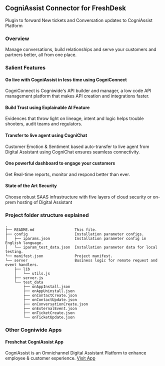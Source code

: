 ## CogniAssist Connector for FreshDesk
Plugin to forward New tickets and Conversation updates to CogniAssist Platform

### Overview

Manage conversations, build relationships and serve your customers and partners better, all from one place.

###  Salient Features

#### Go live with CogniAssist in less time using CogniConnect

CogniConnect is Cogniwide's API builder and manager, a low code API
management platform that makes API creation and integrations faster.


#### Build Trust using Explainable Al Feature
Evidences that throw light on lineage, intent and logic helps trouble
shooters, audit teams and regulators.

####  Transfer to live agent using CogniChat
Customer Emotion & Sentiment based auto-transfer to live agent from
Digital Assistant using CogniChat ensures seamless connectivity.

#### One powerful dashboard to engage your customers
Get Real-time reports, monitor and respond better than ever.

#### State of the Art Security
Choose robust SAAS infrastructure with five layers of cloud security or
on-prem hosting of Digital Assistant  

### Project folder structure explained

    .
    ├── README.md                  This file.
    ├── config                     Installation parameter configs.
    │   ├── iparams.json           Installation parameter config in English language.
    │   └── iparam_test_data.json  Installation parameter data for local testing.
    └── manifest.json              Project manifest.
    └── server                     Business logic for remote request and event handlers.
        ├── lib
        │   └── utils.js
        ├── server.js
        └── test_data
            ├── onAppInstall.json
            ├── onAppUninstall.json
            ├── onContactCreate.json
            ├── onContactUpdate.json
            ├── onConversationCreate.json
            ├── onExternalEvent.json
            ├── onTicketCreate.json
            └── onTicketUpdate.json


### Other Cogniwide Apps

#### Freshchat CogniAssist App

CogniAssist is an Omnichannel Digital Assistant Platform to enhance employee & customer experience. 
[Visit App](https://www.freshworks.com/apps/freshchat/cogniassist/)